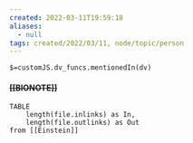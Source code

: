 ```yaml
---
created: 2022-03-11T19:59:18 
aliases:
  - null
tags: created/2022/03/11, node/topic/person
---
```

`$=customJS.dv_funcs.mentionedIn(dv)`

#### <s class="topic-title">[[BIONOTE]]</s>


```dataview
TABLE 
	length(file.inlinks) as In, 
	length(file.outlinks) as Out
from [[Einstein]]
```
